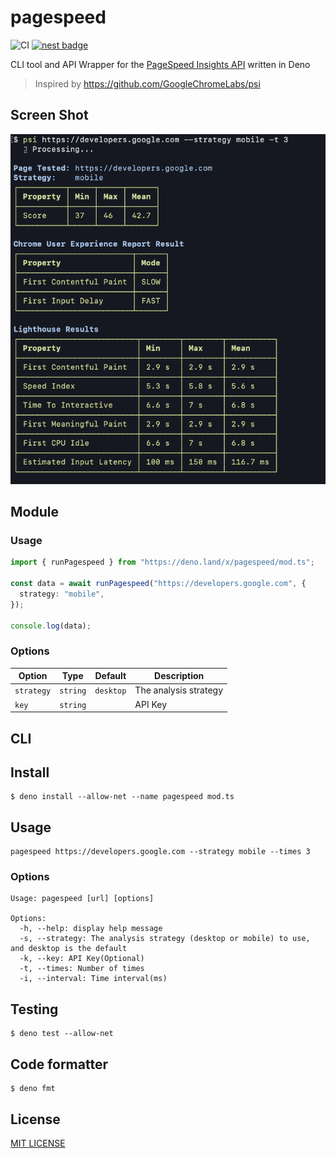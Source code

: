 # pagespeed
![CI](https://github.com/dnrsm/pagespeed/workflows/CI/badge.svg) 
[![nest badge](https://nest.land/badge.svg)](https://nest.land/package/your-module)

CLI tool and API Wrapper for the [PageSpeed Insights API](https://developers.google.com/speed/docs/insights/v5/get-started) written in Deno
> Inspired by https://github.com/GoogleChromeLabs/psi

## Screen Shot
![Screen Shot](assets/screenshot.png "Screen Shot")

## Module
### Usage
```typescript
import { runPagespeed } from "https://deno.land/x/pagespeed/mod.ts";

const data = await runPagespeed("https://developers.google.com", {
  strategy: "mobile",
});

console.log(data);
```

### Options
| Option | Type | Default | Description |
|-------|--------------------|-----------|----------------|
| `strategy` | `string` | `desktop` | The analysis strategy |
| `key` | `string` | ` ` | API Key |

## CLI
## Install
```
$ deno install --allow-net --name pagespeed mod.ts
```

## Usage
```
pagespeed https://developers.google.com --strategy mobile --times 3
```

### Options
```shell
Usage: pagespeed [url] [options]

Options:
  -h, --help: display help message
  -s, --strategy: The analysis strategy (desktop or mobile) to use, and desktop is the default
  -k, --key: API Key(Optional)
  -t, --times: Number of times
  -i, --interval: Time interval(ms)
```

## Testing
```shell
$ deno test --allow-net
```

## Code formatter
```shell
$ deno fmt
```

## License
[MIT LICENSE](LICENSE)
